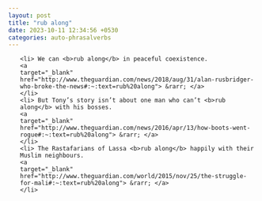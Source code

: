 ```yaml
---
layout: post
title: "rub along"
date: 2023-10-11 12:34:56 +0530
categories: auto-phrasalverbs
---
```

<ol>

    <li> We can <b>rub along</b> in peaceful coexistence.
    <a 
    target="_blank" 
    href="http://www.theguardian.com/news/2018/aug/31/alan-rusbridger-who-broke-the-news#:~:text=rub%20along"> &rarr; </a>
    </li>
    <li> But Tony’s story isn’t about one man who can’t <b>rub along</b> with his bosses.
    <a 
    target="_blank" 
    href="http://www.theguardian.com/news/2016/apr/13/how-boots-went-rogue#:~:text=rub%20along"> &rarr; </a>
    </li>
    <li> The Rastafarians of Lassa <b>rub along</b> happily with their Muslim neighbours.
    <a 
    target="_blank" 
    href="http://www.theguardian.com/world/2015/nov/25/the-struggle-for-mali#:~:text=rub%20along"> &rarr; </a>
    </li>